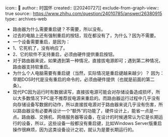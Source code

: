 icon:: 💾
author:: 时国怀
created:: [[20240727]]
exclude-from-graph-view:: true
source:: https://www.zhihu.com/question/24010785/answer/26380915
type:: archives-web

- 路由器为什么需要重启键？不需要，所以没有。
- 过去的电脑上还有强制重启的按钮，现在都没有了，为什么？因为不需要。
- 一个设备需要重启，是因为：
- 1、它死机了，没有响应了。
- 2、它的软件不支持重启，必须由硬件提供重启按钮。
- 对于路由器来说，如果遇到第一种情况，直接拔电源即可；遇到第二种情况，路由器支持软重启。
- 为什么个人电脑需要有重启键（当然，实际情况是重启键越来越少）？ 因为：早期DOS时代是没有重启的命令的，必须由硬件提供（也就是前面的第二条）。
- 现代PC因为运行时有数据读写，直接拔电源可能会对存储设备造成损坏，所以大多数情况下PC是不推荐拔电源来重启的。而路由器运行过程中几乎没有向存储设备写数据的动作，所以直接拔电源对于路由器来说几乎没有伤害，所以路由器没有必要再设计一个“额外”的功能了，硬件设计上，能省一点是一点。路由器、交换机、网络服务器等设备，在设计的时候通常认为它是长期运行的设备，所以，这些设备一般都没有重启键，比如Windows Server版重启操作很麻烦，因为这类设备设计之初，就认为是要长期运行的。